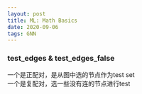 ```yaml
---
layout: post
title: ML: Math Basics
date: 2020-09-06
tags: GNN
---
```



### test_edges & test_edges_false

一个是正配对，是从图中选的节点作为test set  
一个是复配对，选一些没有连的节点进行test